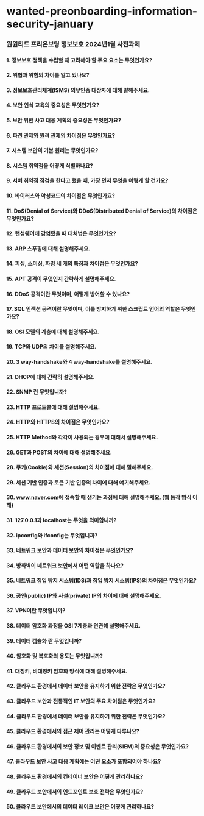 # wanted-preonboarding-information-security-january
### 원원티드 프리온보딩 정보보호 2024년1월 사전과제

#### 1. 정보보호 정책을 수립할 때 고려해야 할 주요 요소는 무엇인가요?
#### 2. 위협과 위험의 차이를 알고 있나요?
#### 3. 정보보호관리체계(ISMS) 의무인증 대상자에 대해 말해주세요.
#### 4. 보안 인식 교육의 중요성은 무엇인가요?
#### 5. 보안 위반 사고 대응 계획의 중요성은 무엇인가요?
#### 6. 파견 관제와 원격 관제의 차이점은 무엇인가요?
#### 7. 시스템 보안의 기본 원리는 무엇인가요?
#### 8. 시스템 취약점을 어떻게 식별하나요?
#### 9. 서버 취약점 점검을 한다고 했을 때, 가장 먼저 무엇을 어떻게 할 건가요?
#### 10. 바이러스와 악성코드의 차이점은 무엇인가요?
#### 11. DoS(Denial of Service)와 DDoS(Distributed Denial of Service)의 차이점은 무엇인가요?
#### 12. 랜섬웨어에 감염됐을 때 대처법은 무엇인가요?
#### 13. ARP 스푸핑에 대해 설명해주세요.
#### 14. 피싱, 스미싱, 파밍 세 개의 특징과 차이점은 무엇인가요?
#### 15. APT 공격이 무엇인지 간략하게 설명해주세요.
#### 16. DDoS 공격이란 무엇이며, 어떻게 방어할 수 있나요?
#### 17. SQL 인젝션 공격이란 무엇이며, 이를 방지하기 위한 스크립트 언어의 역할은 무엇인가요?
#### 18. OSI 모델의 계층에 대해 설명해주세요.
#### 19. TCP와 UDP의 차이를 설명해주세요.
#### 20. 3 way-handshake와 4 way-handshake를 설명해주세요.
#### 21. DHCP에 대해 간략히 설명해주세요.
#### 22. SNMP 란 무엇입니까?
#### 23. HTTP 프로토콜에 대해 설명해주세요.
#### 24. HTTP와 HTTPS의 차이점은 무엇인가요?
#### 25. HTTP Method와 각각이 사용되는 경우에 대해서 설명해주세요.
#### 26. GET과 POST의 차이에 대해 설명해주세요.
#### 28. 쿠키(Cookie)와 세션(Session)의 차이점에 대해 말해주세요.
#### 29. 세션 기반 인증과 토큰 기반 인증의 차이에 대해 얘기해주세요.
#### 30. www.naver.com에 접속할 때 생기는 과정에 대해 설명해주세요. (웹 동작 방식 이해)
#### 31. 127.0.0.1과 localhost는 무엇을 의미합니까?
#### 32. ipconfig와 ifconfig는 무엇입니까?
#### 33. 네트워크 보안과 데이터 보안의 차이점은 무엇인가요?
#### 34. 방화벽이 네트워크 보안에서 어떤 역할을 하나요?
#### 35. 네트워크 침입 탐지 시스템(IDS)과 침입 방지 시스템(IPS)의 차이점은 무엇인가요?
#### 36. 공인(public) IP와 사설(private) IP의 차이에 대해 설명해주세요.
#### 37. VPN이란 무엇입니까?
#### 38. 데이터 암호화 과정을 OSI 7계층과 연관해 설명해주세요.
#### 39. 데이터 캡슐화 란 무엇입니까?
#### 40. 암호화 및 복호화의 용도는 무엇입니까?
#### 41. 대칭키, 비대칭키 암호화 방식에 대해 설명해주세요.
#### 42. 클라우드 환경에서 데이터 보안을 유지하기 위한 전략은 무엇인가요?
#### 43. 클라우드 보안과 전통적인 IT 보안의 주요 차이점은 무엇인가요?
#### 44. 클라우드 환경에서 데이터 보안을 유지하기 위한 전략은 무엇인가요?
#### 45. 클라우드 환경에서의 접근 제어 관리는 어떻게 다루나요?
#### 46. 클라우드 환경에서의 보안 정보 및 이벤트 관리(SIEM)의 중요성은 무엇인가요?
#### 47. 클라우드 보안 사고 대응 계획에는 어떤 요소가 포함되어야 하나요?
#### 48. 클라우드 환경에서의 컨테이너 보안은 어떻게 관리하나요?
#### 49. 클라우드 보안에서의 엔드포인트 보호 전략은 무엇인가요?
#### 50. 클라우드 보안에서의 데이터 레이크 보안은 어떻게 관리하나요?
